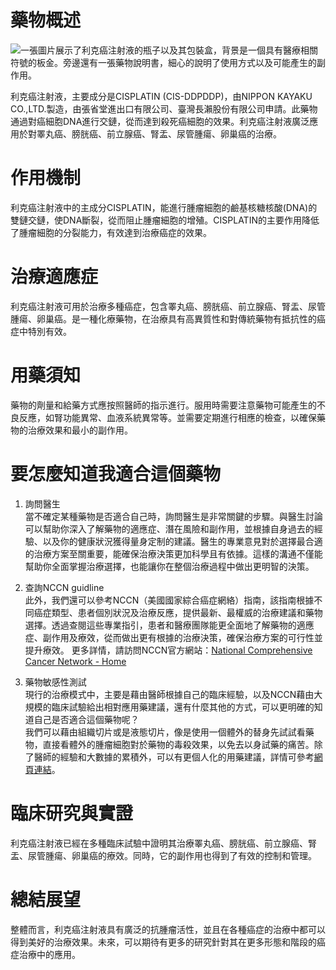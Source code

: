 # **藥物概述**
![一張圖片展示了利克癌注射液的瓶子以及其包裝盒，背景是一個具有醫療相關符號的板金。旁邊還有一張藥物說明書，細心的說明了使用方式以及可能產生的副作用。](https://i.imgur.com/kFGp9BL.jpeg)

利克癌注射液，主要成分是CISPLATIN (CIS-DDPDDP)，由NIPPON KAYAKU CO.,LTD.製造，由張省堂進出口有限公司、臺灣長瀨股份有限公司申請。此藥物通過對癌細胞DNA進行交鏈，從而達到殺死癌細胞的效果。利克癌注射液廣泛應用於對睪丸癌、膀胱癌、前立腺癌、腎盂、尿管腫瘍、卵巢癌的治療。

# **作用機制**

利克癌注射液中的主成分CISPLATIN，能進行腫瘤細胞的鹼基核糖核酸(DNA)的雙鏈交鏈，使DNA斷裂，從而阻止腫瘤細胞的增殖。CISPLATIN的主要作用降低了腫瘤細胞的分裂能力，有效達到治療癌症的效果。

# **治療適應症**

利克癌注射液可用於治療多種癌症，包含睪丸癌、膀胱癌、前立腺癌、腎盂、尿管腫瘍、卵巢癌。是一種化療藥物，在治療具有高異質性和對傳統藥物有抵抗性的癌症中特別有效。

# **用藥須知**

藥物的劑量和給藥方式應按照醫師的指示進行。服用時需要注意藥物可能產生的不良反應，如腎功能異常、血液系統異常等。並需要定期進行相應的檢查，以確保藥物的治療效果和最小的副作用。

# **要怎麼知道我適合這個藥物** 

1. 詢問醫生  
當不確定某種藥物是否適合自己時，詢問醫生是非常關鍵的步驟。與醫生討論可以幫助你深入了解藥物的適應症、潛在風險和副作用，並根據自身過去的經驗、以及你的健康狀況獲得量身定制的建議。醫生的專業意見對於選擇最合適的治療方案至關重要，能確保治療決策更加科學且有依據。這樣的溝通不僅能幫助你全面掌握治療選擇，也能讓你在整個治療過程中做出更明智的決策。 

2. 查詢NCCN guidline  
此外，我們還可以參考NCCN（美國國家綜合癌症網絡）指南，該指南根據不同癌症類型、患者個別狀況及治療反應，提供最新、最權威的治療建議和藥物選擇。透過查閱這些專業指引，患者和醫療團隊能更全面地了解藥物的適應症、副作用及療效，從而做出更有根據的治療決策，確保治療方案的可行性並提升療效。 
更多詳情，請訪問NCCN官方網站：[National Comprehensive Cancer Network - Home](https://www.nccn.org/)

3. 藥物敏感性測試  
現行的治療模式中，主要是藉由醫師根據自己的臨床經驗，以及NCCN藉由大規模的臨床試驗給出相對應用藥建議，還有什麼其他的方式，可以更明確的知道自己是否適合這個藥物呢？   
我們可以藉由組織切片或是液態切片，像是使用一個體外的替身先試試看藥物，直接看體外的腫瘤細胞對於藥物的毒殺效果，以免去以身試藥的痛苦。除了醫師的經驗和大數據的累積外，可以有更個人化的用藥建議，詳情可參考[網頁連結](https://info.cancerfree.io/)。

# **臨床研究與實證**

利克癌注射液已經在多種臨床試驗中證明其治療睪丸癌、膀胱癌、前立腺癌、腎盂、尿管腫瘍、卵巢癌的療效。同時，它的副作用也得到了有效的控制和管理。

# **總結展望**

整體而言，利克癌注射液具有廣泛的抗腫瘤活性，並且在各種癌症的治療中都可以得到美好的治療效果。未來，可以期待有更多的研究針對其在更多形態和階段的癌症治療中的應用。
